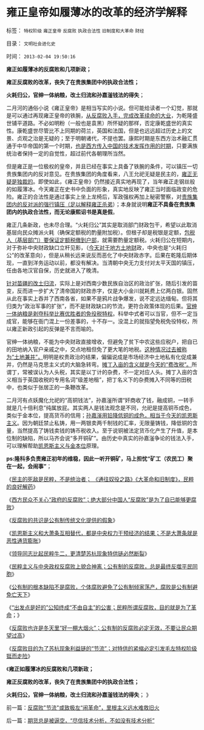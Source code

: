 # 雍正皇帝如履薄冰的改革的经济学解释

标签： `特权阶级` `雍正皇帝` `反腐败` `执政合法性` `旧制度和大革命` `财经` 

目录： `文明社会进化史`

时间： `2013-02-04 19:50:16`

**雍正如履薄冰的反腐败和几项新政；**

**雍正反腐败的改革，丧失了在贵族集团中的执政合法性；**

**火耗归公，官绅一体纳粮，改土归流和孙嘉滏钱法的得失**；

二月河的通俗小说《雍正皇帝》是相当写实的小说。但可能给读者一个幻觉，那就是可以通过再现雍正皇帝的铁腕，[从反腐败入手，完成改革续命的大业](../../../2013/2/3/《旧制度和大革命》是《通往奴役之路》的速成法.md)，为乾隆盛世铺平道路。不必如明粉（一般也是袁黑）所怀疑的那样，否定康乾盛世的真实性。康乾盛世尽管比不上同期的荷兰，英国和法国，但是也远远超过历史上的文景、贞观之治是无疑的；至于明朝诸代，不提也罢。康熙时期是东西方治术融汇贯通于中华帝国的第一个时期，[也是西方传入中国的技术发挥作用的时期](../../../2013/1/30/中国近八百年的经济和人口的增长及落后的根源.md)，只要满族统治者保持一定的自觉性，超过前代各朝理所当然。

但是雍正是一位极权的皇帝，并且已经在事实上具备了铁腕的条件，可以镇压一切贵族集团内的反对意见。在贵族集团的角度看来，八王允祀无疑是民主的，[雍正无疑是独裁的](../../../2012/12/28/妖魔化希特勒，巩固了独裁者的道德优越感.md)。即使如此，《雍正皇帝》仍然接近真实地再现了，当年雍正走钢丝般的如履薄冰。今天雍正在史书中负面的形象，真实地反映了雍正当时面临政变的危险。雍正的合法性是通过事实上坐上龙椅后，军政强权再加上秘密警察，对[贵族集团内的反对派的强行镇压（足以解释雍正杀弟](http://darthvad.blog.163.com/blog/static/533994702011930542725/)）；本身就说明**雍正不具备在贵族集团内的执政合法性，而无论康熙诏书是真是假**。

雍正几条新政，也未尽合理。“火耗归公”其实是取消部门财政包干，希望以此取消基层向民众摊派火耗（确保定额税的酌量附加税）。但根子却是税银是定额，[包税人（基层部门）要保证定额税缴到户部](../../../2012/1/28/侵蚀了政府可用税收，倍增了平民税负痛苦.md)，就需要酌量定额税。火耗归公在短期内，对于弥补中央财政缺口立杆见影，（[今天对于地方土地财](../../../2011/11/15/茅于轼限购侵犯论不成立，行政限购天经地义.md)政，中央也是“火耗归公”的改革意向），但是从稍长远来说反而恶化了中央财政赤字。后果在乾隆后期体现，一直到洋务运动以前，都没有解决。当清朝中央无力支付对太平天国的镇压，任由各地汉官自保，历史就进入了晚清。

[针对苗疆的改土归流](../../../2013/1/19/明清“反户籍制度的改土归流”，“左右”融合起来闹革命.md)，实际上是对西南少数民族自治区的政治扩张，随后引发的苗变，反而进一步扩大了清帝国的财政赤字，仅是大小金川就耗费上亿两白银。固然从此在事实上吞并了西南各省，如果不是鸦片战争爆发，说不定远达缅甸。但将其归类为“政治军事的扩张”，而不是财政缺口的节流，更符合政策体现的后果。[官绅一体纳粮是剥夺科举比赛优胜者的免役税特权](../../../2011/11/23/中国土地制度的简史.md)。科举中式者可以当官，但不一定当成官，能够在衙门混上一份差事的，十不存一。没混上的就指望免税免役特权，所以雍正新政引起的反弹是不言而喻的。

官绅一体纳粮，不能为中央财政直接增收，但避免了贫下中农这些应税户，把自已的田地纳入官户亲戚之中，交点地租但免了更大笔的地税。[这种情况过去被称为“土地兼并”，](../../../2011/11/23/皇朝兴衰中的土地兼并和贵族土豪.md)明明是权贵政治的结果，偏偏说成是市场经济中土地私有化促成兼并，仍然是马克思主义式的大脑急转弯。[摊丁入亩的含义就是今天的“费改税”。](http://blog.sina.com.cn/u/5563a64d0102dvf6)所谓丁，常被误认为人头税，其实是以丁计的杂费，不一定对应人头。摊丁入亩的含义相当于英国收税的专用名词“级差地租”，把丁名义下的杂费摊入不同等的田税中，也类似于张居正的一条鞭改革。

二月河有点妖魔化允祀的“高铜钱法”，孙嘉滏所谓“奸商收了钱，融成铜，一转手就是几十倍利息”纯属放屁。其实两人是钱法观念是不同，允祀是提高铜币成色，类似于金本位，提高货币的信用；[孙嘉滏用铅降低铜的成色，相当于今天的凯恩斯主义](../../../2008/11/3/亡于内需不振！今天仍是明朝吗？.md)。因为朝廷禁止私铸，用一两银卖两千制钱的汇率，无限量铸钱，降低铜的含量，当然提高了铸钱卖钱的铸币税收入。至于说铜被法定货币化产生了升值，是本位制的缺陷，所以马齐会说“多开铜矿”。由历史中真实的孙嘉滏争论的钱法入手，可以理解帮助[凯恩斯主义与金本位](../../../2011/12/25/牛顿货币定理：任何货币最终归宿为空锚；.md)原理。

**ps:隆科多负责雍正初年的维稳，因此一听开铜矿，马上担忧“矿工（农民工）聚在一起，会闹事”**；

《[民主的死敌是民粹，不是统治者； 《通往奴役之路》《大革命和旧制度》，民粹的良好解药](../../../2013/2/1/民主的死敌是民粹，不是统治者.md)》

《[西方民众不关心“政府的反腐败”；绝大部分中国人“反腐败”是为了自已能够更腐败](../../../2013/2/2/绝大部分“反腐败”是为了自已能够更腐败.md)》

《[反腐败的共识是公有制传统文化提供的假象](../../../2013/2/2/反腐败的共识是公有制传统文化提供的假象.md)》

《[凯恩斯主义和大萧条互相替代，都是中央权力干预经济的结果；不是大萧条就是恶性通货膨胀](../../../2013/2/2/凯恩斯主义推动的“反腐败”“拉动增长”.md)》

《[领导同志比起民粹牛二，更清楚苏杭现象特供链必然断裂](../../../2013/2/2/《旧制度和大革命》，米塞斯，戈尔巴乔夫和薄熙来.md)》

《[民粹主义与中央政权反腐败上貌合神离；公有制的反腐败，总是最终反噬平民同胞](../../../2013/2/3/反腐败上貌合神离,彼此敬畏的不可调和的对手.md)》

《[公有制的根本缺陷不是腐败，个体腐败避免了公有制倾家荡产，腐败是公有制避免亡天下](../../../2013/2/3/有中国特色的科斯定理，公有制最大的癌灶不是腐败.md)》

《[“出发点是好的”公知终成“不由自主”的公害；民粹所谓反腐败，目的就是为了革命](../../../2013/2/3/《旧制度和大革命》是《通往奴役之路》的速成法.md)；》

《[反腐败也许是冬天里“好一棚大烟火”；公有制的反腐败必定无效，不要让民众期望过高](../../../2013/2/4/反腐败或是冬天里“好一棚大烟火”.md)》

《[反腐败目的为了苏杭现象利益链的“节流”；对特供的紧缩必定引发毛左特权阶级铤而走险](../../../2013/2/4/反腐败节流或致极左“闹革命”，里根主义远水难救旧火.md)》

《**雍正如履薄冰的反腐败和几项新政；**

**雍正反腐败的改革，丧失了在贵族集团中的执政合法性；**

**火耗归公，官绅一体纳粮，改土归流和孙嘉滏钱法的得失**； 》



前一篇：[反腐败&quot;节流&quot;或致极左“闹革命”，里根主义远水难救旧火](../../../2013/2/4/反腐败节流或致极左“闹革命”，里根主义远水难救旧火.md)

后一篇：[期货总是被逼空，“尽信技术分析，不如没有技术分析”](../../../2013/2/4/期货总是被逼空，“尽信技术分析，不如没有技术分析”.md)